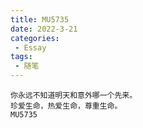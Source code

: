 ```yaml
---
title: MU5735
date: 2022-3-21
categories:
 - Essay
tags:
 - 随笔
---
```


    你永远不知道明天和意外哪一个先来。
    珍爱生命，热爱生命，尊重生命。
    MU5735
